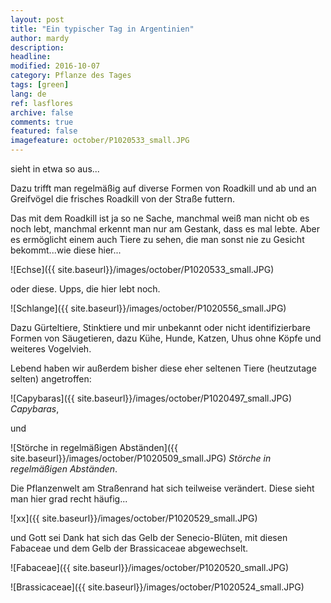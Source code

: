 ```yaml
---
layout: post
title: "Ein typischer Tag in Argentinien"
author: mardy
description: 
headline: 
modified: 2016-10-07
category: Pflanze des Tages
tags: [green]
lang: de
ref: lasflores
archive: false
comments: true
featured: false
imagefeature: october/P1020533_small.JPG
---
```


sieht in etwa so aus...

Dazu trifft man regelmäßig auf diverse Formen von Roadkill und ab und an Greifvögel die frisches Roadkill von der Straße futtern.

Das mit dem Roadkill ist ja so ne Sache, manchmal weiß man nicht ob es noch lebt, manchmal erkennt man nur am Gestank, dass es mal lebte. Aber es ermöglicht  einem auch Tiere zu sehen, die man sonst nie zu Gesicht bekommt...wie diese hier...

![Echse]({{ site.baseurl}}/images/october/P1020533_small.JPG)

oder diese. Upps, die hier lebt noch.

![Schlange]({{ site.baseurl}}/images/october/P1020556_small.JPG)

Dazu Gürteltiere, Stinktiere und mir unbekannt oder nicht identifizierbare Formen von Säugetieren, dazu Kühe, Hunde, Katzen, Uhus ohne Köpfe und weiteres Vogelvieh.

Lebend haben wir außerdem bisher diese eher seltenen Tiere (heutzutage selten) angetroffen:

![Capybaras]({{ site.baseurl}}/images/october/P1020497_small.JPG)
*Capybaras*,

und 

![Störche in regelmäßigen Abständen]({{ site.baseurl}}/images/october/P1020509_small.JPG)
*Störche in regelmäßigen Abständen*.

Die Pflanzenwelt am Straßenrand hat sich teilweise verändert. Diese sieht man hier grad recht häufig...

![xx]({{ site.baseurl}}/images/october/P1020529_small.JPG)

und Gott sei Dank hat sich das Gelb der Senecio-Blüten, mit diesen Fabaceae und dem Gelb der Brassicaceae abgewechselt.

![Fabaceae]({{ site.baseurl}}/images/october/P1020520_small.JPG)

![Brassicaceae]({{ site.baseurl}}/images/october/P1020524_small.JPG)




